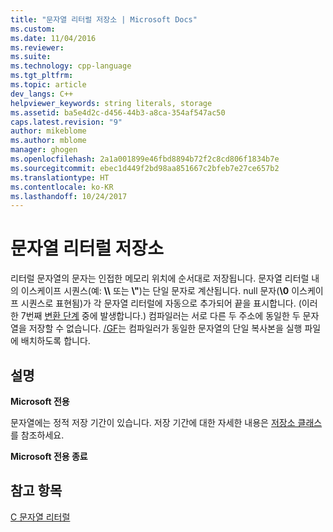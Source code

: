 ```yaml
---
title: "문자열 리터럴 저장소 | Microsoft Docs"
ms.custom: 
ms.date: 11/04/2016
ms.reviewer: 
ms.suite: 
ms.technology: cpp-language
ms.tgt_pltfrm: 
ms.topic: article
dev_langs: C++
helpviewer_keywords: string literals, storage
ms.assetid: ba5e4d2c-d456-44b3-a8ca-354af547ac50
caps.latest.revision: "9"
author: mikeblome
ms.author: mblome
manager: ghogen
ms.openlocfilehash: 2a1a001899e46fbd8894b72f2c8cd806f1834b7e
ms.sourcegitcommit: ebec1d449f2bd98aa851667c2bfeb7e27ce657b2
ms.translationtype: HT
ms.contentlocale: ko-KR
ms.lasthandoff: 10/24/2017
---
```

# <a name="storage-of-string-literals"></a>문자열 리터럴 저장소
리터럴 문자열의 문자는 인접한 메모리 위치에 순서대로 저장됩니다. 문자열 리터럴 내의 이스케이프 시퀀스(예: **\\\\** 또는 **\\"**)는 단일 문자로 계산됩니다. null 문자(**\0** 이스케이프 시퀀스로 표현됨)가 각 문자열 리터럴에 자동으로 추가되어 끝을 표시합니다. (이러한 7번째 [변환 단계](../preprocessor/phases-of-translation.md) 중에 발생합니다.) 컴파일러는 서로 다른 두 주소에 동일한 두 문자열을 저장할 수 없습니다. [/GF](../build/reference/gf-eliminate-duplicate-strings.md)는 컴파일러가 동일한 문자열의 단일 복사본을 실행 파일에 배치하도록 합니다.  
  
## <a name="remarks"></a>설명  
 **Microsoft 전용**  
  
 문자열에는 정적 저장 기간이 있습니다. 저장 기간에 대한 자세한 내용은 [저장소 클래스](../c-language/c-storage-classes.md)를 참조하세요.  
  
 **Microsoft 전용 종료**  
  
## <a name="see-also"></a>참고 항목  
 [C 문자열 리터럴](../c-language/c-string-literals.md)